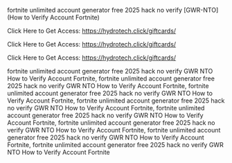 fortnite unlimited account generator free 2025 hack no verify [GWR-NTO] (How to Verify Account Fortnite)

Click Here to Get Access: https://hydrotech.click/giftcards/

Click Here to Get Access: https://hydrotech.click/giftcards/

Click Here to Get Access: https://hydrotech.click/giftcards/

fortnite unlimited account generator free 2025 hack no verify GWR NTO How to Verify Account Fortnite, fortnite unlimited account generator free 2025 hack no verify GWR NTO How to Verify Account Fortnite, fortnite unlimited account generator free 2025 hack no verify GWR NTO How to Verify Account Fortnite, fortnite unlimited account generator free 2025 hack no verify GWR NTO How to Verify Account Fortnite, fortnite unlimited account generator free 2025 hack no verify GWR NTO How to Verify Account Fortnite, fortnite unlimited account generator free 2025 hack no verify GWR NTO How to Verify Account Fortnite, fortnite unlimited account generator free 2025 hack no verify GWR NTO How to Verify Account Fortnite, fortnite unlimited account generator free 2025 hack no verify GWR NTO How to Verify Account Fortnite
